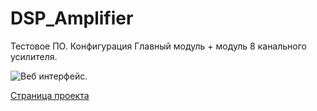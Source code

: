 # DSP_Amplifier
Тестовое ПО.
Конфигурация Главный модуль + модуль 8 канального усилителя.

![Веб интерфейс.](..picture/test_web.png)

[Страница проекта](https://blog.instalator.ru/archives/2755)